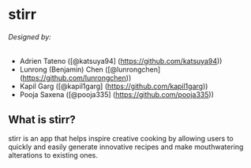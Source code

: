 # stirr

###### Designed by:
* Adrien Tateno ([@katsuya94] (https://github.com/katsuya94))
* Lunrong (Benjamin) Chen ([@lunrongchen] (https://github.com/lunrongchen))
* Kapil Garg ([@kapil1garg] (https://github.com/kapil1garg))
* Pooja Saxena ([@pooja335] (https://github.com/pooja335))

## What is stirr?
stirr is an app that helps inspire creative cooking by allowing users to quickly and easily generate innovative recipes and make mouthwatering alterations to existing ones.